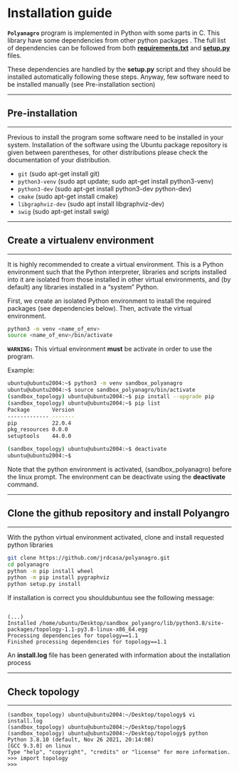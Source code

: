 # Installation guide

**``Polyanagro``** program is implemented in Python with some parts in C. This library have some dependencies from other python packages . The full list of dependencies can be followed from both **[requirements.txt](../requirements.txt)** and **[setup.py](../setup.py)** files.

These dependencies are handled by the **setup.py** script and they should be installed automatically following these steps. Anyway, few software need to be installed manually (see Pre-installation section)

-------------------

## Pre-installation

-------------------
Previous to install the program  some software need to be installed in your system. Installation of the software using the Ubuntu package repository is given between parentheses, for other distributions please check  the documentation of your distribution.

* `git` (sudo apt-get install git)
* `python3-venv` (sudo apt update; sudo apt-get install python3-venv)
* `python3-dev` (sudo apt-get install python3-dev python-dev)
* `cmake` (sudo apt-get install cmake)
* `libgraphviz-dev` (sudo apt install libgraphviz-dev)
* `swig` (sudo apt-get install swig)

-------------------

## Create a virtualenv environment

-------------------
It is highly recommended to create a virtual environment. This is a Python environment such that the Python interpreter, libraries and scripts installed into it are isolated from those installed in other virtual environments, and (by default) any libraries installed in a “system” Python.

First, we create an isolated Python environment to install the required packages (see dependencies below). Then, activate the virtual environment.

```bash
python3 -m venv <name_of_env>
source <name_of_env>/bin/activate
```

**``WARNING:``** This virtual environment **must** be activate in order to use the program.

Example:

```bash
ubuntu@ubuntu2004:~$ python3 -m venv sandbox_polyanagro
ubuntu@ubuntu2004:~$ source sandbox_polyanagro/bin/activate
(sandbox_topology) ubuntu@ubuntu2004:~$ pip install --upgrade pip
(sandbox_topology) ubuntu@ubuntu2004:~$ pip list
Package       Version
------------- -------
pip           22.0.4
pkg_resources 0.0.0
setuptools    44.0.0

(sandbox_topology) ubuntu@ubuntu2004:~$ deactivate
ubuntu@ubuntu2004:~$ 
```

Note that the python environment is activated, (sandbox_polyanagro) before the linux prompt. The environment can be deactivate using the **deactivate** command.

-------------------

## Clone the github repository and install Polyangro

-------------------
With the python virtual environment activated, clone and install requested python libraries

```bash
git clone https://github.com/jrdcasa/polyanagro.git
cd polyanagro
python -m pip install wheel
python -m pip install pygraphviz
python setup.py install 
```

If installation is correct you shouldubuntuu see the following message:

```test

(...)
Installed /home/ubuntu/Desktop/sandbox_polyangro/lib/python3.8/site-packages/topology-1.1-py3.8-linux-x86_64.egg
Processing dependencies for topology==1.1
Finished processing dependencies for topology==1.1

```

An **install.log** file has been generated with information about the installation process

-------------------

## Check topology

-------------------

```text
(sandbox_topology) ubuntu@ubuntu2004:~/Desktop/topology$ vi install.log 
(sandbox_topology) ubuntu@ubuntu2004:~/Desktop/topology$ 
(sandbox_topology) ubuntu@ubuntu2004:~/Desktop/topology$ python
Python 3.8.10 (default, Nov 26 2021, 20:14:08) 
[GCC 9.3.0] on linux
Type "help", "copyright", "credits" or "license" for more information.
>>> import topology
>>> 
```
